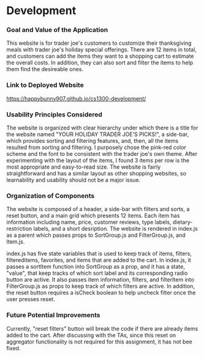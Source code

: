 # Development

### Goal and Value of the Application
This website is for trader joe's customers to customize their thanksgiving meals with trader joe's holiday special offerings. There are 12 items in total, and customers can add the items they want to a shopping cart to estimate the overall costs. In addition, they can also sort and filter the items to help them find the desireable ones.

### Link to Deployed Website
https://happybunny907.github.io/cs1300-development/

### Usability Principles Considered
The website is organized with clear hierarchy under which there is a title for the website named "YOUR HOLIDAY TRADER JOE'S PICKS!", a side-bar, which provides sorting and filtering features, and, then, all the items resulted from sorting and filtering. I purposely chose the pink-red color scheme and the font to be consistent with the trader joe's own theme. After experimenting with the layout of the items, I found 3 items per row is the most appropriate and easy-to-read size. The website is fairly straightforward and has a similar layout as other shopping websites, so learnability and usability should not be a major issue.

### Organization of Components
The website is composed of a header, a side-bar with filters and sorts, a reset button, and a main grid which presents 12 items. Each item has 
information including name, price, customer reviews, type labels, dietary-restriction labels, and a short desription. The website is rendered in index.js as a parent which passes props to SortGroup.js and FilterGroup.js, and Item.js. 

index.js has five state variables that is used to keep track of items, filters, filtereditems, favorites, and items that are added to the cart. In index.js, it passes a sortItem function into SortGroup as a prop, and it has a state, "value", that keep tracks of which sort label and its corresponding radio button are active. It also passes item information, filters, and filterItem into FilterGroup.js as props to keep track of which filters are active. In addition, the reset button requires a isCheck boolean to help uncheck filter once the user presses reset. 

### Future Potential Improvements
Currently, "reset filters" button will break the code if there are already items added to the cart. After discussing with the TAs, since this reset on aggregator functionality is not required for this assignment, it has not bee fixed.
